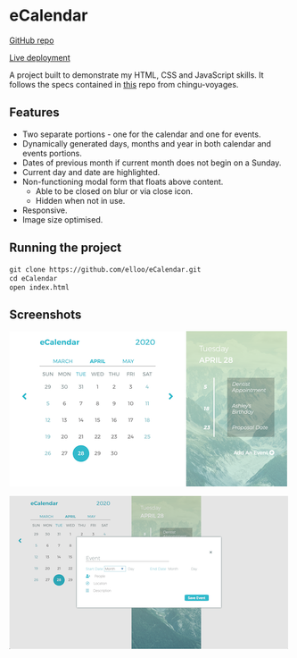 # eCalendar

[GitHub repo](https://github.com/elloo/eCalendar)

[Live deployment](https://ecalendar-by-ewelin.netlify.app/)

A project built to demonstrate my HTML, CSS and JavaScript skills. It follows the specs contained in [this](https://github.com/chingu-voyages/soloproject-tier1-ecalendar) repo from chingu-voyages.

## Features

- Two separate portions - one for the calendar and one for events.
- Dynamically generated days, months and year in both calendar and events portions.
- Dates of previous month if current month does not begin on a Sunday.
- Current day and date are highlighted.
- Non-functioning modal form that floats above content.
  - Able to be closed on blur or via close icon.
  - Hidden when not in use.
- Responsive.
- Image size optimised.

## Running the project

```
git clone https://github.com/elloo/eCalendar.git
cd eCalendar
open index.html
```

## Screenshots

![Main view](./assets/screen1.png)

![Modal](./assets/screen2.png)

